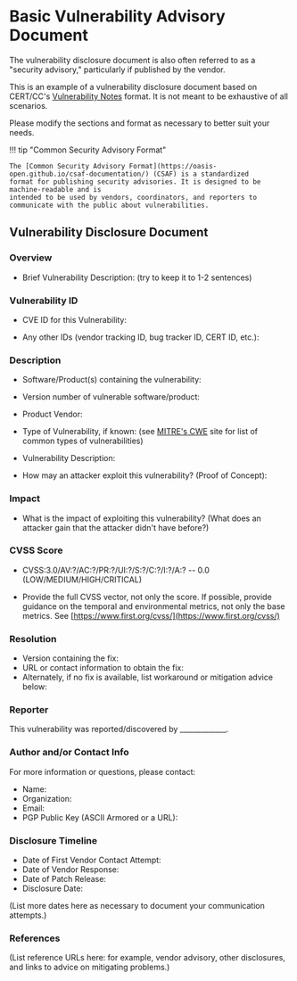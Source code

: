 # Basic Vulnerability Advisory Document

The vulnerability disclosure document is also often referred to as a
"security advisory," particularly if published by the vendor.

This is an example of a vulnerability disclosure document based on
CERT/CC's [Vulnerability Notes](https://www.kb.cert.org/vuls/) format.
It is not meant to be exhaustive of all scenarios.

Please modify the sections and format as necessary to better suit your
needs.

!!! tip "Common Security Advisory Format"

    The [Common Security Advisory Format](https://oasis-open.github.io/csaf-documentation/) (CSAF) is a standardized 
    format for publishing security advisories. It is designed to be machine-readable and is
    intended to be used by vendors, coordinators, and reporters to communicate with the public about vulnerabilities.

## Vulnerability Disclosure Document

### Overview

- Brief Vulnerability Description: (try to keep it to 1-2 sentences)

### Vulnerability ID

- CVE ID for this Vulnerability:

- Any other IDs (vendor tracking ID, bug tracker ID, CERT ID, etc.):

### Description

- Software/Product(s) containing the vulnerability:

- Version number of vulnerable software/product:

- Product Vendor:

- Type of Vulnerability, if known: (see [MITRE's
    CWE](https://cwe.mitre.org/) site for
    list of common types of vulnerabilities)

- Vulnerability Description:

- How may an attacker exploit this vulnerability? (Proof of Concept):

### Impact

- What is the impact of exploiting this vulnerability? (What does an
    attacker gain that the attacker didn't have before?)

### CVSS Score

- CVSS:3.0/AV:?/AC:?/PR:?/UI:?/S:?/C:?/I:?/A:? -- 0.0
    (LOW/MEDIUM/HIGH/CRITICAL)

- Provide the full CVSS vector, not only the score. If possible,
    provide guidance on the temporal and environmental metrics, not only
    the base metrics. See
    [https://www.first.org/cvss/](https://www.first.org/cvss/)

### Resolution

- Version containing the fix:
- URL or contact information to obtain the fix:
- Alternately, if no fix is available, list workaround or mitigation
    advice below:

### Reporter

This vulnerability was reported/discovered by
\_\_\_\_\_\_\_\_\_\_\_\_\_.

### Author and/or Contact Info

For more information or questions, please contact:

- Name:
- Organization:
- Email:
- PGP Public Key (ASCII Armored or a URL):

### Disclosure Timeline

- Date of First Vendor Contact Attempt:
- Date of Vendor Response:
- Date of Patch Release:
- Disclosure Date:

(List more dates here as necessary to document your communication
attempts.)

### References

(List reference URLs here: for example, vendor advisory, other
disclosures, and links to advice on mitigating problems.)
